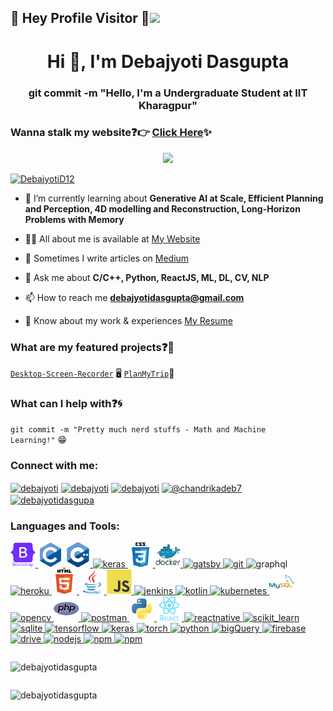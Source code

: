 ## :rainbow: Hey Profile Visitor :eyes:<img src="https://raw.githubusercontent.com/iampavangandhi/iampavangandhi/master/gifs/Hi.gif" width="30px">

<h1 align="center">Hi 👋, I'm Debajyoti Dasgupta</h1>
<h3 align="center">git commit -m "Hello, I'm a Undergraduate Student at IIT Kharagpur"</h3>

### Wanna stalk my website:question::point_right: [Click Here](https://debajyotidasgupta.github.io/):sparkles:

<!-- <p align="left"> <img src="https://komarev.com/ghpvc/?username=debajyoidasgupta&label=Profile%20views&color=0e75b6&style=flat" alt="chandrikadeb7" /> </p> -->

<div align="center">
<img src="https://avatars.githubusercontent.com/u/23581364?v=4"/>
</div>

<p align="left"> <a href="https://twitter.com/DebajyotiD12" target="blank"><img src="https://img.shields.io/twitter/follow/DebajyotiD12?logo=twitter&style=for-the-badge" alt="DebajyotiD12" /></a> </p>

- 🌱 I’m currently learning about **Generative AI at Scale, Efficient Planning and Perception, 4D modelling and Reconstruction, Long-Horizon Problems with Memory**

- 👨‍💻 All about me is available at [My Website](https://debajyotidasgupta.com/)

- 📝 Sometimes I write articles on [Medium](https://medium.com/@debasisgupta07/kwoc-project-report-end-evaluation-14ea785111c4)

- 💬 Ask me about **C/C++, Python, ReactJS, ML, DL, CV, NLP**

- 📫 How to reach me **debajyotidasgupta@gmail.com**

- 📄 Know about my work & experiences [My Resume](https://debajyotidasgupta.com/)

### What are my featured projects:question::rocket:
<code>[Desktop-Screen-Recorder](https://github.com/debajyotidasgupta/Desktop-Screen-Recorder)</code> 🖥️ 
<code>[PlanMyTrip](https://github.com/debajyotidasgupta/PlanMyTrip)</code>🌇 

### What can I help with:question::cyclone:
<code>git commit -m "Pretty much nerd stuffs - Math and Machine Learning!"</code> :grin:

<h3 align="left">Connect with me:</h3>
<p align="left">
<a href="https://www.codechef.com/users/little_angel" target="blank"><img align="center" src="https://cdn.jsdelivr.net/npm/simple-icons@3.0.1/icons/codechef.svg" alt="debajyoti" height="30" width="40" /></a>
<a href="https://codeforces.com/profile/little_angel" target="blank"><img align="center" src="https://cdn.jsdelivr.net/npm/simple-icons@3.0.1/icons/codeforces.svg" alt="debajyoti" height="30" width="40" /></a>
<a href="https://twitter.com/DebajyotiD12" target="blank"><img align="center" src="https://cdn.jsdelivr.net/npm/simple-icons@3.0.1/icons/twitter.svg" alt="debajyoti" height="30" width="40" /></a>
<a href="https://www.hackerrank.com/debajyotidasgup1?hr_r=1" target="blank"><img align="center" src="https://cdn.jsdelivr.net/npm/simple-icons@3.0.1/icons/hackerrank.svg" alt="@chandrikadeb7" height="30" width="40" /></a>
<a href="https://github.com/debajyotidasgupta" target="blank"><img align="center" src="https://cdn.jsdelivr.net/npm/simple-icons@3.0.1/icons/github.svg" alt="debajyotidasgupa" height="30" width="40" /></a>
</p>

<h3 align="left">Languages and Tools:</h3>
<p align="left"> <a href="https://getbootstrap.com" target="_blank"> <img src="https://raw.githubusercontent.com/devicons/devicon/master/icons/bootstrap/bootstrap-plain-wordmark.svg" alt="bootstrap" width="40" height="40"/> </a> 
<a href="https://www.cprogramming.com/" target="_blank"> <img src="https://raw.githubusercontent.com/devicons/devicon/master/icons/c/c-original.svg" alt="c" width="40" height="40"/> </a> 
<a href="https://www.w3schools.com/cpp/" target="_blank"> <img src="https://raw.githubusercontent.com/devicons/devicon/master/icons/cplusplus/cplusplus-original.svg" alt="cplusplus" width="40" height="40"/> </a> 
<a href="https://www.w3schools.com/html/" target="_blank"> <img src="https://www.vectorlogo.zone/logos/w3_html5/w3_html5-icon.svg" alt="keras" width="40" height="40"/> </a> 
<a href="https://www.w3schools.com/css/" target="_blank"> <img src="https://raw.githubusercontent.com/devicons/devicon/master/icons/css3/css3-original-wordmark.svg" alt="css3" width="40" height="40"/> </a> 
<a href="https://www.docker.com/" target="_blank"> <img src="https://raw.githubusercontent.com/devicons/devicon/master/icons/docker/docker-original-wordmark.svg" alt="docker" width="40" height="40"/> </a> 
<a href="https://www.gatsbyjs.com/" target="_blank"> <img src="https://www.vectorlogo.zone/logos/gatsbyjs/gatsbyjs-icon.svg" alt="gatsby" width="40" height="40"/> </a> 
<a href="https://git-scm.com/" target="_blank"> <img src="https://www.vectorlogo.zone/logos/git-scm/git-scm-icon.svg" alt="git" width="40" height="40"/> </a> <img src="https://www.vectorlogo.zone/logos/graphql/graphql-icon.svg" alt="graphql" width="40" height="40"/> </a> 
<a href="https://heroku.com" target="_blank"> <img src="https://www.vectorlogo.zone/logos/heroku/heroku-icon.svg" alt="heroku" width="40" height="40"/> </a> <a href="https://www.w3.org/html/" target="_blank"> <img src="https://raw.githubusercontent.com/devicons/devicon/master/icons/html5/html5-original-wordmark.svg" alt="html5" width="40" height="40"/> </a> 
<a href="https://www.java.com" target="_blank"> <img src="https://raw.githubusercontent.com/devicons/devicon/master/icons/java/java-original.svg" alt="java" width="40" height="40"/> </a> 
<a href="https://developer.mozilla.org/en-US/docs/Web/JavaScript" target="_blank"> <img src="https://raw.githubusercontent.com/devicons/devicon/master/icons/javascript/javascript-original.svg" alt="javascript" width="40" height="40"/> </a> 
<a href="https://www.jenkins.io" target="_blank"> <img src="https://www.vectorlogo.zone/logos/jenkins/jenkins-icon.svg" alt="jenkins" width="40" height="40"/> </a> 
<a href="https://kotlinlang.org" target="_blank"> <img src="https://www.vectorlogo.zone/logos/kotlinlang/kotlinlang-icon.svg" alt="kotlin" width="40" height="40"/> </a>
<a href="https://kubernetes.io" target="_blank"> <img src="https://www.vectorlogo.zone/logos/kubernetes/kubernetes-icon.svg" alt="kubernetes" width="40" height="40"/> </a> 
<a href="https://www.mysql.com/" target="_blank"> <img src="https://raw.githubusercontent.com/devicons/devicon/master/icons/mysql/mysql-original-wordmark.svg" alt="mysql" width="40" height="40"/> </a> 
<a href="https://opencv.org/" target="_blank"> <img src="https://www.vectorlogo.zone/logos/opencv/opencv-icon.svg" alt="opencv" width="40" height="40"/> </a> 
<a href="https://www.php.net" target="_blank"> <img src="https://raw.githubusercontent.com/devicons/devicon/master/icons/php/php-original.svg" alt="php" width="40" height="40"/> </a> 
<a href="https://postman.com" target="_blank"> <img src="https://www.vectorlogo.zone/logos/getpostman/getpostman-icon.svg" alt="postman" width="40" height="40"/> </a> 
<a href="https://www.python.org" target="_blank"> <img src="https://raw.githubusercontent.com/devicons/devicon/master/icons/python/python-original.svg" alt="python" width="40" height="40"/> </a> 
<a href="https://reactjs.org/" target="_blank"> <img src="https://raw.githubusercontent.com/devicons/devicon/master/icons/react/react-original-wordmark.svg" alt="react" width="40" height="40"/> </a> 
<a href="https://reactnative.dev/" target="_blank"> <img src="https://reactnative.dev/img/header_logo.svg" alt="reactnative" width="40" height="40"/> </a> 
<a href="https://scikit-learn.org/" target="_blank"> <img src="https://upload.wikimedia.org/wikipedia/commons/0/05/Scikit_learn_logo_small.svg" alt="scikit_learn" width="40" height="40"/> </a> 
<a href="https://www.sqlite.org/" target="_blank"> <img src="https://www.vectorlogo.zone/logos/sqlite/sqlite-icon.svg" alt="sqlite" width="40" height="40"/> </a> 
<a href="https://www.tensorflow.org" target="_blank"> <img src="https://www.vectorlogo.zone/logos/tensorflow/tensorflow-icon.svg" alt="tensorflow" width="40" height="40"/> </a> 
<a href="https://keras.io/" target="_blank"> <img src="https://upload.wikimedia.org/wikipedia/commons/c/c9/Keras_Logo.jpg" alt="keras" width="40" height="40"/> </a> 
<a href="https://pytorch.org/" target="_blank"> <img src="https://www.vectorlogo.zone/logos/pytorch/pytorch-icon.svg" alt="torch" width="40" height="40"/> </a> 
<a href="https://python.org/" target="_blank"> <img src="https://www.vectorlogo.zone/logos/python/python-icon.svg" alt="python" width="40" height="40"/> </a>  
<a href="https://cloud.google.com/bigquery" target="_blank"> <img src="https://www.vectorlogo.zone/logos/google_bigquery/google_bigquery-icon.svg" alt="bigQuery" width="40" height="40"/> </a> 
<a href="https://firebase.google.com/" target="_blank"> <img src="https://www.vectorlogo.zone/logos/firebase/firebase-icon.svg" alt="firebase" width="40" height="40"/> </a> 
<a href="https://drive.google.com/" target="_blank"> <img src="https://www.vectorlogo.zone/logos/google_drive/google_drive-icon.svg" alt="drive" width="40" height="40"/> </a> 
<a href="https://nodejs.org/en/" target="_blank"> <img src="https://www.vectorlogo.zone/logos/nodejs/nodejs-icon.svg" alt="nodejs" width="40" height="40"/> </a> 
<a href="https://www.npmjs.com/" target="_blank"> <img src="https://www.vectorlogo.zone/logos/npmjs/npmjs-icon.svg" alt="npm" width="40" height="40"/> </a> 
<a href="https://numpy.org/" target="_blank"> <img src="https://www.vectorlogo.zone/logos/numpy/numpy-icon.svg" alt="npm" width="40" height="40"/> </a> 
</p>

<div style="display:flex;flex-direction:column;">
<p><img align="left" src="https://github-readme-stats.vercel.app/api?username=debajyotidasgupta&show_icons=true&locale=en&theme=radical" alt="debajyotidasgupta" /></p>
<p><img align="left" src="https://github-readme-stats.vercel.app/api/top-langs/?username=debajyotidasgupta&theme=radical" alt="debajyotidasgupta" /></p>
</div>

<!--
**debajyotidasgupta/debajyotidasgupta** is a ✨ _special_ ✨ repository because its `README.md` (this file) appears on your GitHub profile.

Here are some ideas to get you started:

- 🔭 I’m currently working on ...
- 🌱 I’m currently learning ...
- 👯 I’m looking to collaborate on ...
- 🤔 I’m looking for help with ...
- 💬 Ask me about ...
- 📫 How to reach me: ...
- 😄 Pronouns: ...
- ⚡ Fun fact: ...
-->
